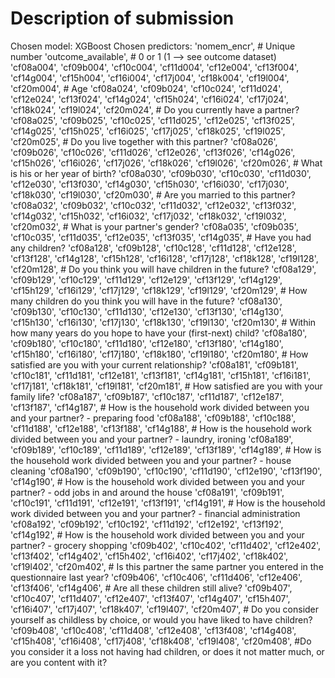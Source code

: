 # Description of submission

Chosen model: XGBoost
Chosen predictors:
'nomem_encr', # Unique number
'outcome_available', # 0 or 1 (1 --> see outcome dataset)
'cf08a004', 'cf09b004', 'cf10c004', 'cf11d004', 'cf12e004', 'cf13f004', 'cf14g004', 'cf15h004', 'cf16i004', 'cf17j004', 'cf18k004', 'cf19l004', 'cf20m004', # Age
'cf08a024', 'cf09b024', 'cf10c024', 'cf11d024', 'cf12e024', 'cf13f024', 'cf14g024', 'cf15h024', 'cf16i024', 'cf17j024', 'cf18k024', 'cf19l024', 'cf20m024', # Do you currently have a partner? 
'cf08a025', 'cf09b025', 'cf10c025', 'cf11d025', 'cf12e025', 'cf13f025', 'cf14g025', 'cf15h025', 'cf16i025', 'cf17j025', 'cf18k025', 'cf19l025', 'cf20m025', # Do you live together with this partner? 
'cf08a026', 'cf09b026', 'cf10c026', 'cf11d026', 'cf12e026', 'cf13f026', 'cf14g026', 'cf15h026', 'cf16i026', 'cf17j026', 'cf18k026', 'cf19l026', 'cf20m026', # What is his or her year of birth? 
'cf08a030', 'cf09b030', 'cf10c030', 'cf11d030', 'cf12e030', 'cf13f030', 'cf14g030', 'cf15h030', 'cf16i030', 'cf17j030', 'cf18k030', 'cf19l030', 'cf20m030', # Are you married to this partner? 
'cf08a032', 'cf09b032', 'cf10c032', 'cf11d032', 'cf12e032', 'cf13f032', 'cf14g032', 'cf15h032', 'cf16i032', 'cf17j032', 'cf18k032', 'cf19l032', 'cf20m032', # What is your partner's gender? 
'cf08a035', 'cf09b035', 'cf10c035', 'cf11d035', 'cf12e035', 'cf13f035', 'cf14g035', # Have you had any children? 
'cf08a128', 'cf09b128', 'cf10c128', 'cf11d128', 'cf12e128', 'cf13f128', 'cf14g128', 'cf15h128', 'cf16i128', 'cf17j128', 'cf18k128', 'cf19l128', 'cf20m128', # Do you think you will have children in the future? 
'cf08a129', 'cf09b129', 'cf10c129', 'cf11d129', 'cf12e129', 'cf13f129', 'cf14g129', 'cf15h129', 'cf16i129', 'cf17j129', 'cf18k129', 'cf19l129', 'cf20m129', # How many children do you think you will have in the future? 
'cf08a130', 'cf09b130', 'cf10c130', 'cf11d130', 'cf12e130', 'cf13f130', 'cf14g130', 'cf15h130', 'cf16i130', 'cf17j130', 'cf18k130', 'cf19l130', 'cf20m130', # Within how many years do you hope to have your (first-next) child? 
'cf08a180', 'cf09b180', 'cf10c180', 'cf11d180', 'cf12e180', 'cf13f180', 'cf14g180', 'cf15h180', 'cf16i180', 'cf17j180', 'cf18k180', 'cf19l180', 'cf20m180', # How satisfied are you with your current relationship? 
'cf08a181', 'cf09b181', 'cf10c181', 'cf11d181', 'cf12e181', 'cf13f181', 'cf14g181', 'cf15h181', 'cf16i181', 'cf17j181', 'cf18k181', 'cf19l181', 'cf20m181', # How satisfied are you with your family life? 
'cf08a187', 'cf09b187', 'cf10c187', 'cf11d187', 'cf12e187', 'cf13f187', 'cf14g187', # How is the household work divided between you and your partner? - preparing food 
'cf08a188', 'cf09b188', 'cf10c188', 'cf11d188', 'cf12e188', 'cf13f188', 'cf14g188', # How is the household work divided between you and your partner? - laundry, ironing 
'cf08a189', 'cf09b189', 'cf10c189', 'cf11d189', 'cf12e189', 'cf13f189', 'cf14g189', # How is the household work divided between you and your partner? - house cleaning 
'cf08a190', 'cf09b190', 'cf10c190', 'cf11d190', 'cf12e190', 'cf13f190', 'cf14g190', # How is the household work divided between you and your partner? - odd jobs in and around the house 
'cf08a191', 'cf09b191', 'cf10c191', 'cf11d191', 'cf12e191', 'cf13f191', 'cf14g191', # How is the household work divided between you and your partner? - financial administration 
'cf08a192', 'cf09b192', 'cf10c192', 'cf11d192', 'cf12e192', 'cf13f192', 'cf14g192', # How is the household work divided between you and your partner? - grocery shopping 
'cf09b402', 'cf10c402', 'cf11d402', 'cf12e402', 'cf13f402', 'cf14g402', 'cf15h402', 'cf16i402', 'cf17j402', 'cf18k402', 'cf19l402', 'cf20m402', # Is this partner the same partner you entered in the questionnaire last year? 
'cf09b406', 'cf10c406', 'cf11d406', 'cf12e406', 'cf13f406', 'cf14g406', # Are all these children still alive? 
'cf09b407', 'cf10c407', 'cf11d407', 'cf12e407', 'cf13f407', 'cf14g407', 'cf15h407', 'cf16i407', 'cf17j407', 'cf18k407', 'cf19l407', 'cf20m407', # Do you consider yourself as childless by choice, or would you have liked to have children? 
'cf09b408', 'cf10c408', 'cf11d408', 'cf12e408', 'cf13f408', 'cf14g408', 'cf15h408', 'cf16i408', 'cf17j408', 'cf18k408', 'cf19l408', 'cf20m408', #Do you consider it a loss not having had children, or does it not matter much, or are you content with it?

